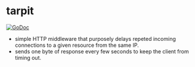 # tarpit

[![GoDoc](https://img.shields.io/badge/go-documentation-blue.svg?style=flat-square)](https://godoc.org/github.com/khezen/tarpit)

* simple HTTP middleware that purposely delays repeted incoming connections to a given resource from the same IP.
* sends one byte of response every few seconds to keep the client from timing out.